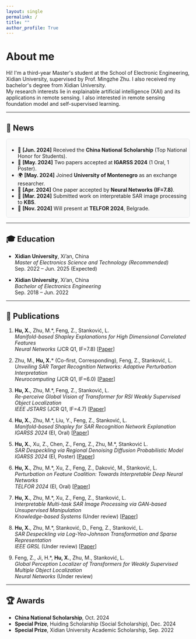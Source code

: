 ```yaml
---
layout: single
permalink: /
title: ""
author_profile: True
---
```


<style>
.page__title { display: none; }
</style>


# About me
Hi! I'm a third-year Master's student at the School of Electronic Engineering, Xidian University, supervised by Prof. Mingzhe Zhu. I also received my bachelor's degree from Xidian University.  
My research interests lie in explainable artificial intelligence (XAI) and its applications in remote sensing. I also interested in remote sensing foundation model and self-supervised learning.


---

## 📰 News

<div style="max-height: 200px; overflow-y: auto; padding: 0.5em; border: 1px solid #e1e4e8; border-radius: 6px; background-color: #f9f9f9;">

- 🏅 <b>[Jun. 2024]</b> Received the <b>China National Scholarship</b> (Top National Honor for Students).</b><br>
- 📄 <b>[May. 2024]</b> Two papers accepted at <b>IGARSS 2024</b> (1 Oral, 1 Poster).</b><br>
- 🌍 <b>[May. 2024]</b> Joined <b>University of Montenegro</b> as an exchange researcher.</b><br>
- 📝 <b>[Apr. 2024]</b> One paper accepted by <b>Neural Networks (IF=7.8)</b>.</b><br>
- 📖 <b>[Mar. 2024]</b> Submitted work on interpretable SAR image processing to <b>KBS</b>.</b><br>
- 🎤 <b>[Nov. 2024]</b> Will present at <b>TELFOR 2024</b>, Belgrade.</b><br>

</div>

---

## 🎓 Education

- **Xidian University**, Xi’an, China  
  *Master of Electronics Science and Technology (Recommended)*  
  Sep. 2022 – Jun. 2025 (Expected)  

- **Xidian University**, Xi’an, China  
  *Bachelor of Electronics Engineering*  
  Sep. 2018 – Jun. 2022  

---

## 📄 Publications

1. **Hu, X.**, Zhu, M.*, Feng, Z., Stanković, L.  
   *Manifold-based Shapley Explanations for High Dimensional Correlated Features*  
   _Neural Networks_ (JCR Q1, IF=7.8) [[Paper](https://doi.org/10.1016/j.neunet.2024.106634)]

2. Zhu, M., **Hu, X.*** (Co-first, Corresponding), Feng, Z., Stanković, L.  
   *Unveiling SAR Target Recognition Networks: Adaptive Perturbation Interpretation*  
   _Neurocomputing_ (JCR Q1, IF=6.0) [[Paper](https://doi.org/10.1016/j.neucom.2024.128137)]

3. **Hu, X.**, Zhu, M.*, Feng, Z., Stanković, L.  
   *Re-perceive Global Vision of Transformer for RSI Weakly Supervised Object Localization*  
   _IEEE JSTARS_ (JCR Q1, IF=4.7) [[Paper](https://ieeexplore.ieee.org/document/10678922)]

4. **Hu, X.**, Zhu, M.*, Liu, Y., Feng, Z., Stanković, L.  
   *Manifold-based Shapley for SAR Recognition Network Explanation*  
   _IGARSS 2024_ (EI, Oral) [[Paper](https://ieeexplore.ieee.org/document/10642512)]

5. **Hu, X.**, Xu, Z., Chen, Z., Feng, Z., Zhu, M.*, Stanković L.  
   *SAR Despeckling via Regional Denoising Diffusion Probabilistic Model*  
   _IGARSS 2024_ (EI, Poster) [[Paper](https://ieeexplore.ieee.org/document/10641283)]

6. **Hu, X.**, Zhu, M.*, Xu, Z., Feng, Z., Daković, M., Stanković, L.  
   *Perturbation on Feature Coalition: Towards Interpretable Deep Neural Networks*  
   _TELFOR 2024_ (EI, Oral) [[Paper](https://arxiv.org/pdf/2408.13397)]

7. **Hu, X.**, Zhu, M.*, Xu, Z., Feng, Z., Stanković, L.  
   *Interpretable Multi-task SAR Image Processing via GAN-based Unsupervised Manipulation*  
   _Knowledge-based Systems_ (Under review) [[Paper](https://arxiv.org/pdf/2408.01553)]

8. **Hu, X.**, Zhu, M.*, Stanković, D., Feng, Z., Stanković, L.  
   *SAR Despeckling via Log-Yeo-Johnson Transformation and Sparse Representation*  
   _IEEE GRSL_ (Under review) [[Paper](https://arxiv.org/pdf/2412.18121)]

9. Feng, Z., Ji, H.*, **Hu, X.**, Zhu, M., Stanković, L.  
   *Global Perception Localizer of Transformers for Weakly Supervised Multiple Object Localization*  
   _Neural Networks_ (Under review)

---

## 🏆 Awards

- **China National Scholarship**, Oct. 2024
- **Special Prize**, Huiding Scholarship (Social Scholarship), Dec. 2024
- **Special Prize**, Xidian University Academic Scholarship, Sep. 2022

